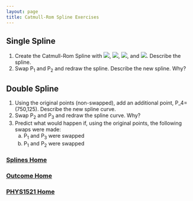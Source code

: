 ```yaml
---
layout: page
title: Catmull-Rom Spline Exercises
---
```

## Single Spline
1. Create the Catmull-Rom Spline with <img src="https://latex.codecogs.com/svg.latex?\large&space;P_0=(150,50)"/>, <img src="https://latex.codecogs.com/svg.latex?\large&space;P_1=(350,175)"/>, <img src="https://latex.codecogs.com/svg.latex?\large&space;P_2=(500,110)"/>, and <img src="https://latex.codecogs.com/svg.latex?\large&space;P_3=(460,450)"/>. Describe the spline.
2. Swap P<sub>1</sub> and P<sub>2</sub> and redraw the spline. Describe the new spline. Why?

## Double Spline
1. Using the original points (non-swapped), add an additional point, P_4=(750,125). Describe the new spline curve.
2. Swap P<sub>2</sub> and P<sub>3</sub> and redraw the spline curve. Why?
3. Predict what would happen if, using the original points, the following swaps were made:
    <ol type="a">
        <li>P<sub>1</sub> and P<sub>3</sub> were swapped</li>
        <li>P<sub>1</sub> and P<sub>2</sub> were swapped</li>
    </ol>

### [Splines Home](splines.md)
### [Outcome Home](index.md)
### [PHYS1521 Home](../)
